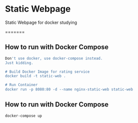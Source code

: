 # Static Webpage

Static Webpage for docker studying

=======

## How to run with Docker Compose
```bash
Don't use docker, use docker-compose instead.
Just kidding.

# Build Docker Image for rating service
docker build -t static-web .

# Run Container
docker run -p 8080:80 -d --name nginx-static-web static-web
```

## How to run with Docker Compose

```bash
docker-compose up
```
